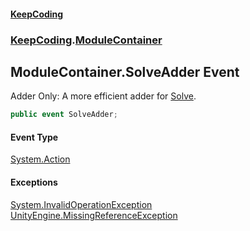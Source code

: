 #### [KeepCoding](index.md 'index')
### [KeepCoding](KeepCoding.md 'KeepCoding').[ModuleContainer](ModuleContainer.md 'KeepCoding.ModuleContainer')
## ModuleContainer.SolveAdder Event
Adder Only: A more efficient adder for [Solve](ModuleContainer.Solve.md 'KeepCoding.ModuleContainer.Solve').  
```csharp
public event SolveAdder;
```
#### Event Type
[System.Action](https://docs.microsoft.com/en-us/dotnet/api/System.Action 'System.Action')
#### Exceptions
[System.InvalidOperationException](https://docs.microsoft.com/en-us/dotnet/api/System.InvalidOperationException 'System.InvalidOperationException')  
[UnityEngine.MissingReferenceException](https://docs.microsoft.com/en-us/dotnet/api/UnityEngine.MissingReferenceException 'UnityEngine.MissingReferenceException')  
